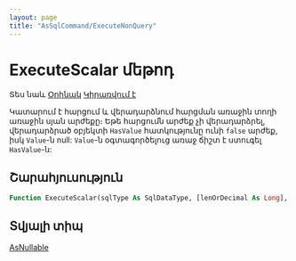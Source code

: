 ```yaml
---
layout: page
title: "AsSqlCommand/ExecuteNonQuery"
---
```



# ExecuteScalar մեթոդ 

Տես նաև [Օրինակ](../../Examples/AsSqlCommand.md) [Կիրառվում է](../AsSqlCommand.md)

Կատարում է հարցում և վերադարձնում հարցման առաջին տողի առաջին սյան արժեքը։
Եթե հարցումն արժեք չի վերադարձրել, վերադարձրած օբյեկտի `HasValue` հատկությունը ունի `false` արժեք, իսկ `Value`-ն null:
`Value`-ն օգտագործելուց առաջ ճիշտ է ստուգել `HasValue`-ն:

## Շարահյուսություն

``` vb
Function ExecuteScalar(sqlType As SqlDataType, [lenOrDecimal As Long], [precision As Long]) As AsNullable
```

## Տվյալի տիպ

[AsNullable](../AsNullable.md)
